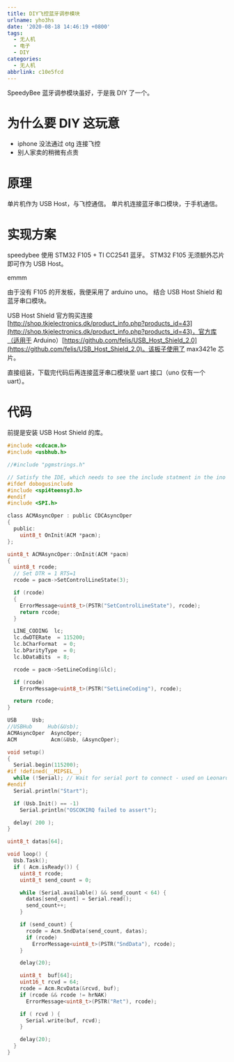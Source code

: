 ```yaml
---
title: DIY飞控蓝牙调参模块
urlname: yho3hs
date: '2020-08-18 14:46:19 +0800'
tags:
  - 无人机
  - 电子
  - DIY
categories:
  - 无人机
abbrlink: c10e5fcd
---
```


SpeedyBee 蓝牙调参模块虽好，于是我 DIY 了一个。

<!-- more -->

# 为什么要 DIY 这玩意

- iphone 没法通过 otg 连接飞控
- 别人家卖的稍微有点贵

# 原理

单片机作为 USB Host，与飞控通信。
单片机连接蓝牙串口模块，于手机通信。

# 实现方案

speedybee 使用 STM32 F105 + TI CC2541 蓝牙。
STM32 F105 无须额外芯片即可作为 USB Host。

emmm

由于没有 F105 的开发板，我便采用了 arduino uno。
结合 USB Host Shield 和 蓝牙串口模块。

USB Host Shield 官方购买连接 [http://shop.tkjelectronics.dk/product_info.php?products_id=43](http://shop.tkjelectronics.dk/product_info.php?products_id=43)，官方库（适用于 Arduino）[https://github.com/felis/USB_Host_Shield_2.0](https://github.com/felis/USB_Host_Shield_2.0)。该板子使用了 max3421e 芯片。

直接组装，下载完代码后再连接蓝牙串口模块至 uart 接口（uno 仅有一个 uart）。

# 代码

前提是安装 USB Host Shield 的库。

```c
#include <cdcacm.h>
#include <usbhub.h>

//#include "pgmstrings.h"

// Satisfy the IDE, which needs to see the include statment in the ino too.
#ifdef dobogusinclude
#include <spi4teensy3.h>
#endif
#include <SPI.h>

class ACMAsyncOper : public CDCAsyncOper
{
  public:
    uint8_t OnInit(ACM *pacm);
};

uint8_t ACMAsyncOper::OnInit(ACM *pacm)
{
  uint8_t rcode;
  // Set DTR = 1 RTS=1
  rcode = pacm->SetControlLineState(3);

  if (rcode)
  {
    ErrorMessage<uint8_t>(PSTR("SetControlLineState"), rcode);
    return rcode;
  }

  LINE_CODING  lc;
  lc.dwDTERate  = 115200;
  lc.bCharFormat  = 0;
  lc.bParityType  = 0;
  lc.bDataBits  = 8;

  rcode = pacm->SetLineCoding(&lc);

  if (rcode)
    ErrorMessage<uint8_t>(PSTR("SetLineCoding"), rcode);

  return rcode;
}

USB     Usb;
//USBHub     Hub(&Usb);
ACMAsyncOper  AsyncOper;
ACM           Acm(&Usb, &AsyncOper);

void setup()
{
  Serial.begin(115200);
#if !defined(__MIPSEL__)
  while (!Serial); // Wait for serial port to connect - used on Leonardo, Teensy and other boards with built-in USB CDC serial connection
#endif
  Serial.println("Start");

  if (Usb.Init() == -1)
    Serial.println("OSCOKIRQ failed to assert");

  delay( 200 );
}

uint8_t datas[64];

void loop() {
  Usb.Task();
  if ( Acm.isReady()) {
    uint8_t rcode;
    uint8_t send_count = 0;

    while (Serial.available() && send_count < 64) {
      datas[send_count] = Serial.read();
      send_count++;
    }

    if (send_count) {
      rcode = Acm.SndData(send_count, datas);
      if (rcode)
        ErrorMessage<uint8_t>(PSTR("SndData"), rcode);
    }

    delay(20);

    uint8_t  buf[64];
    uint16_t rcvd = 64;
    rcode = Acm.RcvData(&rcvd, buf);
    if (rcode && rcode != hrNAK)
      ErrorMessage<uint8_t>(PSTR("Ret"), rcode);

    if ( rcvd ) {
      Serial.write(buf, rcvd);
    }

    delay(20);
  }
}
```
